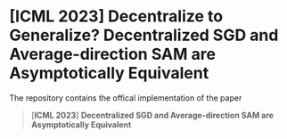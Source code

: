 # [ICML 2023] Decentralize to Generalize? Decentralized SGD and Average-direction SAM are Asymptotically Equivalent

The repository contains the offical implementation of the paper

> [**ICML 2023**] **Decentralized SGD and Average-direction SAM are Asymptotically Equivalent**
